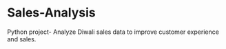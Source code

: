 # Sales-Analysis
Python project- Analyze Diwali sales data to improve customer experience and sales.
